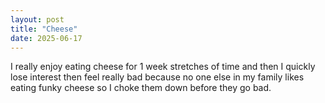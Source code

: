 ```yaml
---
layout: post
title: "Cheese"
date: 2025-06-17
---
```


I really enjoy eating cheese for 1 week stretches of time and then I quickly lose interest then feel really bad because no one else in my family likes eating funky cheese so I choke them down before they go bad.
